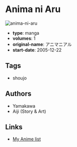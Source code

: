 # Anima ni Aru

![anima-ni-aru](https://cdn.myanimelist.net/images/manga/3/45029.jpg)

-   **type**: manga
-   **volumes**: 1
-   **original-name**: アニマニアル
-   **start-date**: 2005-12-22

## Tags

-   shoujo

## Authors

-   Yamakawa
-   Aiji (Story & Art)

## Links

-   [My Anime list](https://myanimelist.net/manga/28021/Anima_ni_Aru)

